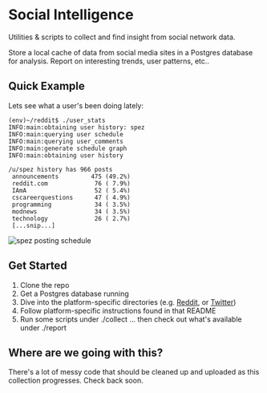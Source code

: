 # Social Intelligence

Utilities & scripts to collect and find insight from social network data.

Store a local cache of data from social media sites in a Postgres database for
analysis. Report on interesting trends, user patterns, etc..

## Quick Example

Lets see what a user's been doing lately:

```
(env)~/reddit$ ./user_stats
INFO:main:obtaining user history: spez
INFO:main:querying user schedule
INFO:main:querying user_comments
INFO:main:generate schedule graph
INFO:main:obtaining user history

/u/spez history has 966 posts
 announcements         475 (49.2%)
 reddit.com             76 ( 7.9%)
 IAmA                   52 ( 5.4%)
 cscareerquestions      47 ( 4.9%)
 programming            34 ( 3.5%)
 modnews                34 ( 3.5%)
 technology             26 ( 2.7%)
 [...snip...]
```
![spez posting schedule](https://github.com/IHJpc2V1cCAK/socint/tree/master/doc/reddit_user_schedule_spez.png)


## Get Started

1. Clone the repo
2. Get a Postgres database running
3. Dive into the platform-specific directories (e.g. [Reddit](https://github.com/IHJpc2V1cCAK/socint/tree/master/reddit), or [Twitter](https://github.com/IHJpc2V1cCAK/socint/tree/master/twitter))
4. Follow platform-specific instructions found in that README
5. Run some scripts under ./collect ... then check out what's available under ./report

## Where are we going with this?

There's a lot of messy code that should be cleaned up and uploaded as this
collection progresses. Check back soon.
